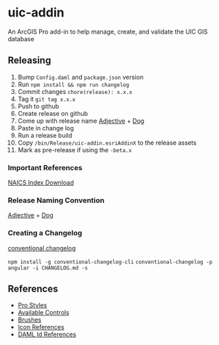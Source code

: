 # uic-addin

An ArcGIS Pro add-in to help manage, create, and validate the UIC GIS database

## Releasing

1. Bump `Config.daml` and `package.json` version
1. Run `npm install && npm run changelog`
1. Commit changes `chore(release): x.x.x`
1. Tag it `git tag x.x.x`
1. Push to github
1. Create release on github
1. Come up with release name [Adjective](https://www.randomlists.com/random-adjectives) + [Dog](https://www.getrandomthings.com/list-dogs.php)
1. Paste in change log
1. Run a release build
1. Copy `/bin/Release/uic-addin.esriAddinX` to the release assets
1. Mark as pre-release if using the `-beta.x`

### Important References

[NAICS Index Download](https://www.census.gov/eos/www/naics/downloadables/downloadables.html)

### Release Naming Convention

[Adjective](https://www.randomlists.com/random-adjectives) + [Dog](https://www.getrandomthings.com/list-dogs.php)

### Creating a Changelog

[conventional changelog](https://github.com/conventional-changelog/conventional-changelog/tree/master/packages/conventional-changelog-cli)

`npm install -g conventional-changelog-cli`
`conventional-changelog -p angular -i CHANGELOG.md -s`

## References

- [Pro Styles](https://github.com/Esri/arcgis-pro-sdk/wiki/ProGuide-Style-Guide)
- [Available Controls](https://github.com/Esri/arcgis-pro-sdk/wiki/ProConcepts-Framework)
- [Brushes](http://arcgis.github.io/arcgis-pro-sdk/content/brushescolors/brushes.html)
- [Icon References](https://github.com/Esri/arcgis-pro-sdk/wiki/DAML-ID-Reference-Icons)
- [DAML Id References](https://github.com/Esri/arcgis-pro-sdk/wiki/ArcGIS-Pro-DAML-ID-Reference)

